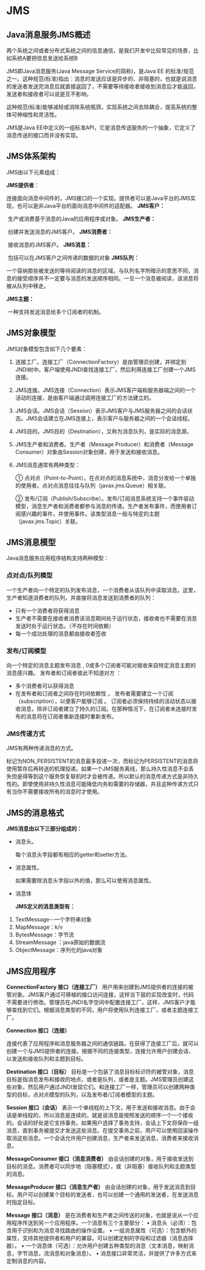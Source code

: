# JMS

## Java消息服务JMS概述

两个系统之间或者分布式系统之间的信息通信，是我们开发中比较常见的场景，比如系统A要把信息发送给系统B 

 JMS即Java消息服务(Java Message Service的简称)，是Java EE 的标准/规范之一。这种规范(标准)指出：消息的发送应该是异步的、非阻塞的，也就是说消息的发送者发送完消息后就直接返回了，不需要等待接收者接收到消息后才能返回，发送者和接收者可以说是互不影响。 

这种规范(标准)能够减轻或消除系统瓶颈，实现系统之间去除耦合，提高系统的整体可伸缩性和灵活性。 

 JMS是Java EE中定义的一组标准API，它是消息传送服务的一个抽象，它定义了消息传送的接口而并没有实现。 

## JMS体系架构

 JMS由以下元素组成：

**JMS提供者**：

​	连接面向消息中间件的，JMS接口的一个实现。提供者可以是Java平台的JMS实现，也可以是非Java平台的面向消息中间件的适配器。
**JMS客户：**

​	生产或消费基于消息的Java的应用程序或对象。
**JMS生产者：**

​	创建并发送消息的JMS客户。
**JMS消费者：**

​	接收消息的JMS客户。
**JMS消息：**

​	包括可以在JMS客户之间传递的数据的对象
**JMS队列：**

​	一个容纳那些被发送的等待阅读的消息的区域。与队列名字所暗示的意思不同，消息的接受顺序并不一定要与消息的发送顺序相同。一旦一个消息被阅读，该消息将被从队列中移走。

**JMS主题：**

​	一种支持发送消息给多个订阅者的机制。

## JMS对象模型

 JMS对象模型包含如下几个要素：  

1. 连接工厂。连接工厂（ConnectionFactory）是由管理员创建，并绑定到JNDI树中。客户端使用JNDI查找连接工厂，然后利用连接工厂创建一个JMS连接。 

2. JMS连接。JMS连接（Connection）表示JMS客户端和服务器端之间的一个活动的连接，是由客户端通过调用连接工厂的方法建立的。 

3.   JMS会话。JMS会话（Session）表示JMS客户与JMS服务器之间的会话状态。JMS会话建立在JMS连接上，表示客户与服务器之间的一个会话线程。 

4.  JMS目的。JMS目的（Destination），又称为消息队列，是实际的消息源。

5.  JMS生产者和消费者。生产者（Message Producer）和消费者（Message Consumer）对象由Session对象创建，用于发送和接收消息。 

6.  JMS消息通常有两种类型： 

    ① 点对点（Point-to-Point）。在点对点的消息系统中，消息分发给一个单独的使用者。点对点消息往往与队列（javax.jms.Queue）相关联。

    ② 发布/订阅（Publish/Subscribe）。发布/订阅消息系统支持一个事件驱动模型，消息生产者和消费者都参与消息的传递。生产者发布事件，而使用者订阅感兴趣的事件，并使用事件。该类型消息一般与特定的主题（javax.jms.Topic）关联。 

## JMS消息模型

  Java消息服务应用程序结构支持两种模型： 

###  点对点/队列模型 

 一个生产者向一个特定的队列发布消息，一个消费者从该队列中读取消息。这里，生产者知道消费者的队列，并直接将消息发送到消费者的队列：

-  只有一个消费者将获得消息  
-  生产者不需要在接收者消费该消息期间处于运行状态，接收者也不需要在消息发送时处于运行状态。（不存在时间依赖）
-  每一个成功处理的消息都由接收者签收 

###  发布/订阅模型 

 向一个特定的消息主题发布消息 , 0或多个订阅者可能对接收来自特定消息主题的消息感兴趣。  发布者和订阅者彼此不知道对方 ：

-  多个消费者可以获得消息 
-  在发布者和订阅者之间存在时间依赖性 ， 发布者需要建立一个订阅（subscription），以便客户能够订阅 。 订阅者必须保持持续的活动状态以接收消息，除非订阅者建立了持久的订阅。在那种情况下，在订阅者未连接时发布的消息将在订阅者重新连接时重新发布。

### JMS传递方式 

 JMS有两种传递消息的方式。

标记为NON_PERSISTENT的消息最多投递一次，而标记为PERSISTENT的消息将使用暂存后再转送的机理投递。如果一个JMS服务离线，那么持久性消息不会丢失但是得等到这个服务恢复联机时才会被传递。所以默认的消息传递方式是非持久性的。即使使用非持久性消息可能降低内务和需要的存储器，并且这种传递方式只有当你不需要接收所有的消息时才使用。 

## JMS的消息格式

**JMS消息由以下三部分组成的：**

- 消息头。

  每个消息头字段都有相应的getter和setter方法。

- 消息属性。

  如果需要除消息头字段以外的值，那么可以使用消息属性。

- 消息体

  **JMS定义的消息类型有：**

1.  TextMessage--一个字符串对象 
2. MapMessage：k/v
3. BytesMessage：字节流
4. StreamMessage ：java原始的数据流
5. ObjectMessage：序列化的java对象

## JMS应用程序

**ConnectionFactory 接口（连接工厂）**
用户用来创建到JMS提供者的连接的被管对象。JMS客户通过可移植的接口访问连接，这样当下层的实现改变时，代码不需要进行修改。管理员在JNDI名字空间中配置连接工厂，这样，JMS客户才能够查找到它们。根据消息类型的不同，用户将使用队列连接工厂，或者主题连接工厂。

**Connection 接口（连接）**

连接代表了应用程序和消息服务器之间的通信链路。在获得了连接工厂后，就可以创建一个与JMS提供者的连接。根据不同的连接类型，连接允许用户创建会话，以发送和接收队列和主题到目标。

**Destination 接口（目标）**
目标是一个包装了消息目标标识符的被管对象，消息目标是指消息发布和接收的地点，或者是队列，或者是主题。JMS管理员创建这些对象，然后用户通过JNDI发现它们。和连接工厂一样，管理员可以创建两种类型的目标，点对点模型的队列，以及发布者/订阅者模型的主题。

**Session 接口（会话）**
表示一个单线程的上下文，用于发送和接收消息。由于会话是单线程的，所以消息是连续的，就是说消息是按照发送的顺序一个一个接收的。会话的好处是它支持事务。如果用户选择了事务支持，会话上下文将保存一组消息，直到事务被提交才发送这些消息。在提交事务之前，用户可以使用回滚操作取消这些消息。一个会话允许用户创建消息，生产者来发送消息，消费者来接收消息。

**MessageConsumer 接口（消息消费者）**
由会话创建的对象，用于接收发送到目标的消息。消费者可以同步地（阻塞模式），或（非阻塞）接收队列和主题类型的消息。

**MessageProducer 接口（消息生产者）**
由会话创建的对象，用于发送消息到目标。用户可以创建某个目标的发送者，也可以创建一个通用的发送者，在发送消息时指定目标。

**Message 接口（消息）**
是在消费者和生产者之间传送的对象，也就是说从一个应用程序传送到另一个应用程序。一个消息有三个主要部分：
• 消息头（必须）：包含用于识别和为消息寻找路由的操作设置。
• 一组消息属性（可选）：包含额外的属性，支持其他提供者和用户的兼容。可以创建定制的字段和过滤器（消息选择器）。
• 一个消息体（可选）：允许用户创建五种类型的消息（文本消息，映射消息，字节消息，流消息和对象消息）。
• 消息接口非常灵活，并提供了许多方式来定制消息的内容。